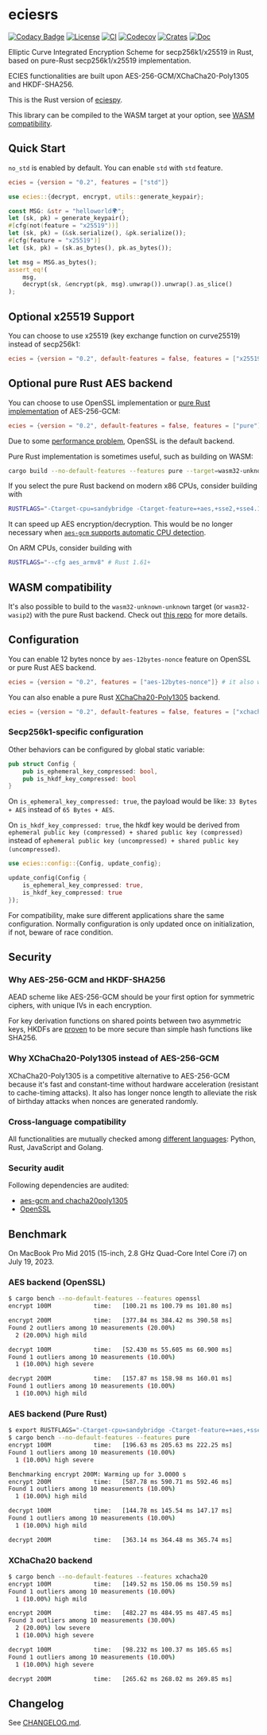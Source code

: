 # eciesrs

[![Codacy Badge](https://api.codacy.com/project/badge/Grade/1c6d6ed949dd4836ab97421039e8be75)](https://app.codacy.com/gh/ecies/rs/dashboard)
[![License](https://img.shields.io/github/license/ecies/rs.svg)](https://github.com/ecies/rs)
[![CI](https://img.shields.io/github/actions/workflow/status/ecies/rs/ci.yml)](https://github.com/ecies/rs/actions)
[![Codecov](https://img.shields.io/codecov/c/github/ecies/rs.svg)](https://codecov.io/gh/ecies/rs)
[![Crates](https://img.shields.io/crates/v/ecies)](https://crates.io/crates/ecies)
[![Doc](https://docs.rs/ecies/badge.svg)](https://docs.rs/ecies/latest/ecies/)

Elliptic Curve Integrated Encryption Scheme for secp256k1/x25519 in Rust, based on pure-Rust secp256k1/x25519 implementation.

ECIES functionalities are built upon AES-256-GCM/XChaCha20-Poly1305 and HKDF-SHA256.

This is the Rust version of [eciespy](https://github.com/ecies/py).

This library can be compiled to the WASM target at your option, see [WASM compatibility](#wasm-compatibility).

## Quick Start

`no_std` is enabled by default. You can enable `std` with `std` feature.

```toml
ecies = {version = "0.2", features = ["std"]}
```

```rust
use ecies::{decrypt, encrypt, utils::generate_keypair};

const MSG: &str = "helloworld🌍";
let (sk, pk) = generate_keypair();
#[cfg(not(feature = "x25519"))]
let (sk, pk) = (&sk.serialize(), &pk.serialize());
#[cfg(feature = "x25519")]
let (sk, pk) = (sk.as_bytes(), pk.as_bytes());

let msg = MSG.as_bytes();
assert_eq!(
    msg,
    decrypt(sk, &encrypt(pk, msg).unwrap()).unwrap().as_slice()
);
```

## Optional x25519 Support

You can choose to use x25519 (key exchange function on curve25519) instead of secp256k1:

```toml
ecies = {version = "0.2", default-features = false, features = ["x25519"]}
```

## Optional pure Rust AES backend

You can choose to use OpenSSL implementation or [pure Rust implementation](https://github.com/RustCrypto/AEADs) of AES-256-GCM:

```toml
ecies = {version = "0.2", default-features = false, features = ["pure"]}
```

Due to some [performance problem](https://github.com/RustCrypto/AEADs/issues/243), OpenSSL is the default backend.

Pure Rust implementation is sometimes useful, such as building on WASM:

```bash
cargo build --no-default-features --features pure --target=wasm32-unknown-unknown
```

If you select the pure Rust backend on modern x86 CPUs, consider building with

```bash
RUSTFLAGS="-Ctarget-cpu=sandybridge -Ctarget-feature=+aes,+sse2,+sse4.1,+ssse3"
```

It can speed up AES encryption/decryption. This would be no longer necessary when [`aes-gcm` supports automatic CPU detection](https://github.com/RustCrypto/AEADs/issues/243#issuecomment-738821935).

On ARM CPUs, consider building with

```bash
RUSTFLAGS="--cfg aes_armv8" # Rust 1.61+
```

## WASM compatibility

It's also possible to build to the `wasm32-unknown-unknown` target (or `wasm32-wasip2`) with the pure Rust backend. Check out [this repo](https://github.com/ecies/rs-wasm) for more details.

## Configuration

You can enable 12 bytes nonce by `aes-12bytes-nonce` feature on OpenSSL or pure Rust AES backend.

```toml
ecies = {version = "0.2", features = ["aes-12bytes-nonce"]} # it also works with "pure"
```

You can also enable a pure Rust [XChaCha20-Poly1305](https://github.com/RustCrypto/AEADs/tree/master/chacha20poly1305) backend.

```toml
ecies = {version = "0.2", default-features = false, features = ["xchacha20"]}
```

### Secp256k1-specific configuration

Other behaviors can be configured by global static variable:

```rust
pub struct Config {
    pub is_ephemeral_key_compressed: bool,
    pub is_hkdf_key_compressed: bool
}
```

On `is_ephemeral_key_compressed: true`, the payload would be like: `33 Bytes + AES` instead of `65 Bytes + AES`.

On `is_hkdf_key_compressed: true`, the hkdf key would be derived from `ephemeral public key (compressed) + shared public key (compressed)` instead of `ephemeral public key (uncompressed) + shared public key (uncompressed)`.

```rust
use ecies::config::{Config, update_config};

update_config(Config {
    is_ephemeral_key_compressed: true,
    is_hkdf_key_compressed: true
});
```

For compatibility, make sure different applications share the same configuration. Normally configuration is only updated once on initialization, if not, beware of race condition.

## Security

### Why AES-256-GCM and HKDF-SHA256

AEAD scheme like AES-256-GCM should be your first option for symmetric ciphers, with unique IVs in each encryption.

For key derivation functions on shared points between two asymmetric keys, HKDFs are [proven](https://github.com/ecies/py/issues/82) to be more secure than simple hash functions like SHA256.

### Why XChaCha20-Poly1305 instead of AES-256-GCM

XChaCha20-Poly1305 is a competitive alternative to AES-256-GCM because it's fast and constant-time without hardware acceleration (resistant to cache-timing attacks). It also has longer nonce length to alleviate the risk of birthday attacks when nonces are generated randomly.

### Cross-language compatibility

All functionalities are mutually checked among [different languages](https://github.com/ecies): Python, Rust, JavaScript and Golang.

### Security audit

Following dependencies are audited:

- [aes-gcm and chacha20poly1305](https://research.nccgroup.com/2020/02/26/public-report-rustcrypto-aes-gcm-and-chacha20poly1305-implementation-review/)
- [OpenSSL](https://ostif.org/the-ostif-and-quarkslab-audit-of-openssl-is-complete/)

## Benchmark

On MacBook Pro Mid 2015 (15-inch, 2.8 GHz Quad-Core Intel Core i7) on July 19, 2023.

### AES backend (OpenSSL)

```bash
$ cargo bench --no-default-features --features openssl
encrypt 100M            time:   [100.21 ms 100.79 ms 101.80 ms]

encrypt 200M            time:   [377.84 ms 384.42 ms 390.58 ms]
Found 2 outliers among 10 measurements (20.00%)
  2 (20.00%) high mild

decrypt 100M            time:   [52.430 ms 55.605 ms 60.900 ms]
Found 1 outliers among 10 measurements (10.00%)
  1 (10.00%) high severe

decrypt 200M            time:   [157.87 ms 158.98 ms 160.01 ms]
Found 1 outliers among 10 measurements (10.00%)
  1 (10.00%) high mild
```

### AES backend (Pure Rust)

```bash
$ export RUSTFLAGS="-Ctarget-cpu=sandybridge -Ctarget-feature=+aes,+sse2,+sse4.1,+ssse3"
$ cargo bench --no-default-features --features pure
encrypt 100M            time:   [196.63 ms 205.63 ms 222.25 ms]
Found 1 outliers among 10 measurements (10.00%)
  1 (10.00%) high severe

Benchmarking encrypt 200M: Warming up for 3.0000 s
encrypt 200M            time:   [587.78 ms 590.71 ms 592.46 ms]
Found 1 outliers among 10 measurements (10.00%)
  1 (10.00%) high mild

decrypt 100M            time:   [144.78 ms 145.54 ms 147.17 ms]
Found 1 outliers among 10 measurements (10.00%)
  1 (10.00%) high mild

decrypt 200M            time:   [363.14 ms 364.48 ms 365.74 ms]
```

### XChaCha20 backend

```bash
$ cargo bench --no-default-features --features xchacha20
encrypt 100M            time:   [149.52 ms 150.06 ms 150.59 ms]
Found 1 outliers among 10 measurements (10.00%)
  1 (10.00%) high mild

encrypt 200M            time:   [482.27 ms 484.95 ms 487.45 ms]
Found 3 outliers among 10 measurements (30.00%)
  2 (20.00%) low severe
  1 (10.00%) high severe

decrypt 100M            time:   [98.232 ms 100.37 ms 105.65 ms]
Found 1 outliers among 10 measurements (10.00%)
  1 (10.00%) high severe

decrypt 200M            time:   [265.62 ms 268.02 ms 269.85 ms]
```

## Changelog

See [CHANGELOG.md](./CHANGELOG.md).
